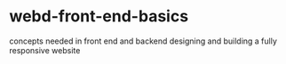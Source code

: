 # webd-front-end-basics
concepts needed in front end and backend designing and building a fully responsive website
